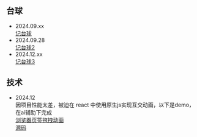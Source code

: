 ## 台球
* 2024.09.xx  
[记台球](https://github.com/vbbbg/record/issues/1)
* 2024.09.28  
[记台球2](https://github.com/vbbbg/record/issues/2)
* 2024.12.xx  
[记台球3](./post/台球3.md)

## 技术

* 2024.12  
因项目性能太差，被迫在 react 中使用原生js实现互交动画，以下是demo，在ai辅助下完成  
[浏览器页签拖拽动画](https://idwang.vercel.app/feature/tabs-order)  
[源码](https://github.com/vbbbg/idwang/blob/main/app/feature/tabs-order/page.tsx#L348)